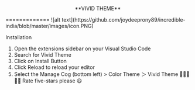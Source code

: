 <p style="text-align: center;">**VIVID THEME**</p>
=============
![alt text](https://github.com/joydeeprony89/incredible-india/blob/master/images/icon.PNG)

Installation
1. Open the extensions sidebar on your Visual Studio Code
2. Search for Vivid Theme
3. Click on Install Button
4. Click Reload to reload your editor
5. Select the Manage Cog (bottom left) > Color Theme ＞ Vivid Theme
🌟🌟🌟🌟🌟 Rate five-stars please 😃